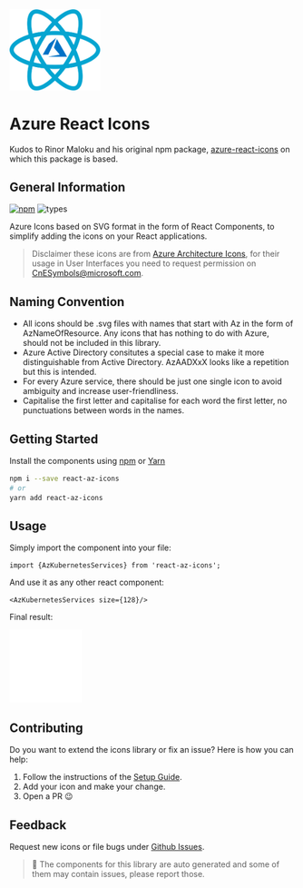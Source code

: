 <img src="./images/react-azure.png" width="160">


# Azure React Icons

Kudos to Rinor Maloku and his original npm package, [azure-react-icons](https://github.com/orangenet/azure-react-icons/) on which this package is based.

## General Information

[![npm][npm-image]][npm-url]
![types][types-image]

[types-image]: https://img.shields.io/npm/types/react-az-icons.svg?style=flat-square
[npm-image]: https://img.shields.io/npm/v/react-az-icons.svg?style=flat-square
[npm-url]: https://www.npmjs.com/package/react-az-icons

Azure Icons based on SVG format in the form of React Components, to simplify adding the icons on your React applications.

> Disclaimer these icons are from [Azure Architecture Icons](https://learn.microsoft.com/en-us/azure/architecture/icons/), for their usage in User Interfaces you need to request permission on <CnESymbols@microsoft.com>.


## Naming Convention

- All icons should be .svg files with names that start with Az in the form of AzNameOfResource. Any icons that has nothing to do with Azure, should not be included in this library.
- Azure Active Directory consitutes a special case to make it more distinguishable from Active Directory. AzAADXxX looks like a repetition but this is intended.
- For every Azure service, there should be just one single icon to avoid ambiguity and increase user-friendliness.
- Capitalise the first letter and capitalise for each word the first letter, no punctuations between words in the names.

## Getting Started

Install the components using [npm](https://www.npmjs.com/) or [Yarn](https://yarnpkg.com/en/)

```bash
npm i --save react-az-icons
# or 
yarn add react-az-icons
```

## Usage

Simply import the component into your file:

```
import {AzKubernetesServices} from 'react-az-icons';
```
And use it as any other react component:

```
<AzKubernetesServices size={128}/>
```

Final result:

<img src="./images/az-kubernetes-services.png" width="128">


## Contributing

Do you want to extend the icons library or fix an issue? Here is how you can help:

1. Follow the instructions of the [Setup Guide](./setup.md).
2. Add your icon and make your change.
3. Open a PR :wink:

## Feedback

Request new icons or file bugs under [Github Issues](https://github.com/byteknacker/react-az-icons/issues).

>  :construction: The components for this library are auto generated and some of them may contain issues, please report those.
